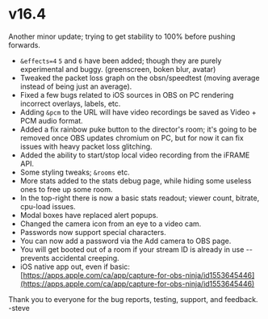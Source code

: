 # v16.4

Another minor update; trying to get stability to 100% before pushing forwards.

* `&effects=4` `5` and `6` have been added; though they are purely experimental and buggy. (greenscreen, boken blur, avatar)
* Tweaked the packet loss graph on the obsn/speedtest (moving average instead of being just an average).
* Fixed a few bugs related to iOS sources in OBS on PC rendering incorrect overlays, labels, etc.
* Adding `&pcm` to the URL will have video recordings be saved as Video + PCM audio format.
* Added a fix rainbow puke button to the director's room; it's going to be removed once OBS updates chromium on PC, but for now it can fix issues with heavy packet loss glitching.
* Added the ability to start/stop local video recording from the iFRAME API.
* Some styling tweaks; `&rooms` etc.
* More stats added to the stats debug page, while hiding some useless ones to free up some room.
* In the top-right there is now a basic stats readout; viewer count, bitrate, cpu-load issues.
* Modal boxes have replaced alert popups.
* Changed the camera icon from an eye to a video cam.
* Passwords now support special characters.
* You can now add a password via the Add camera to OBS page.
* You will get booted out of a room if your stream ID is already in use -- prevents accidental creeping.
* iOS native app out, even if basic:\
  [https://apps.apple.com/ca/app/capture-for-obs-ninja/id1553645446](https://apps.apple.com/ca/app/capture-for-obs-ninja/id1553645446)

Thank you to everyone for the bug reports, testing, support, and feedback. -steve
